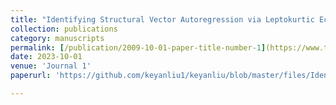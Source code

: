 ```yaml
---
title: "Identifying Structural Vector Autoregression via Leptokurtic Economic Shocks"
collection: publications
category: manuscripts
permalink: [/publication/2009-10-01-paper-title-number-1](https://www.tandfonline.com/doi/full/10.1080/07350015.2019.1629940)
date: 2023-10-01
venue: 'Journal 1'
paperurl: 'https://github.com/keyanliu1/keyanliu/blob/master/files/Identifying%20Structural%20Vector%20Autoregression%20via%20Leptokurtic%20Economic%20Shocks%20(1).pdf'

---
```


